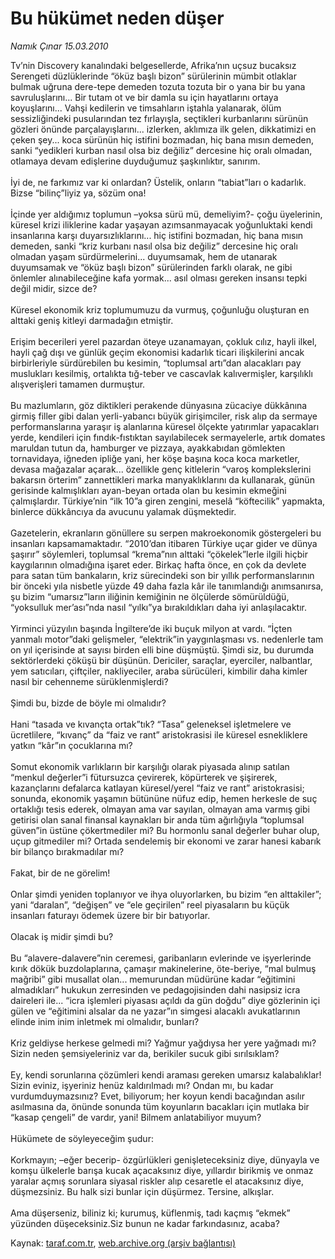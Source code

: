 # Bu hükümet neden düşer

*Namık Çınar 15.03.2010*

<div class="yazi">Tv’nin Discovery kanalındaki belgesellerde, Afrika’nın uçsuz bucaksız Serengeti düzlüklerinde “öküz başlı bizon” sürülerinin mümbit otlaklar bulmak uğruna dere-tepe demeden tozuta tozuta bir o yana bir bu yana savruluşlarını... Bir tutam ot ve bir damla su için hayatlarını ortaya koyuşlarını... Vahşi kedilerin ve timsahların iştahla yalanarak, ölüm sessizliğindeki pusularından tez fırlayışla, seçtikleri kurbanlarını sürünün gözleri önünde parçalayışlarını... izlerken, aklımıza ilk gelen, dikkatimizi en çeken şey... koca sürünün hiç istifini bozmadan, hiç bana mısın demeden, sanki “yedikleri kurban nasıl olsa biz değiliz” dercesine hiç oralı olmadan, otlamaya devam edişlerine duyduğumuz şaşkınlıktır, sanırım. <br/><br/>İyi de, ne farkımız var ki onlardan? Üstelik, onların “tabiat”ları o kadarlık. Bizse “bilinç”liyiz ya, sözüm ona! <br/><br/>İçinde yer aldığımız toplumun –yoksa sürü mü, demeliyim?- çoğu üyelerinin, küresel krizi iliklerine kadar yaşayan azımsanmayacak yoğunluktaki kendi insanlarına karşı duyarsızlıklarını... hiç istifini bozmadan, hiç bana mısın demeden, sanki “kriz kurbanı nasıl olsa biz değiliz” dercesine hiç oralı olmadan yaşam sürdürmelerini... duyumsamak, hem de utanarak duyumsamak ve “öküz başlı bizon” sürülerinden farklı olarak, ne gibi önlemler alınabileceğine kafa yormak... asıl olması gereken insansı tepki değil midir, sizce de? <br/><br/>Küresel ekonomik kriz toplumumuzu da vurmuş, çoğunluğu oluşturan en alttaki geniş kitleyi darmadağın etmiştir. <br/><br/>Erişim becerileri yerel pazardan öteye uzanamayan, çokluk cılız, hayli ilkel, hayli çağ dışı ve günlük geçim ekonomisi kadarlık ticari ilişkilerini ancak birbirleriyle sürdürebilen bu kesimin, “toplumsal artı”dan alacakları pay muslukları kesilmiş, ortalıkta tığ-teber ve cascavlak kalıvermişler, karşılıklı alışverişleri tamamen durmuştur. <br/><br/>Bu mazlumların, göz diktikleri perakende dünyasına zücaciye dükkânına girmiş filler gibi dalan yerli-yabancı büyük girişimciler, risk alıp da sermaye performanslarına yaraşır iş alanlarına küresel ölçekte yatırımlar yapacakları yerde, kendileri için fındık-fıstıktan sayılabilecek sermayelerle, artık domates maruldan tutun da, hamburger ve pizzaya, ayakkabıdan gömlekten tornavidaya, iğneden ipliğe yani, her köşe başına koca koca marketler, devasa mağazalar açarak... özellikle genç kitlelerin “varoş komplekslerini bakarsın örterim” zannettikleri marka manyaklıklarını da kullanarak, günün gerisinde kalmışlıkları ayan-beyan ortada olan bu kesimin ekmeğini çalmışlardır. Türkiye’nin “ilk 10”a giren zengini, meselâ “köftecilik” yapmakta, binlerce dükkâncıya da avucunu yalamak düşmektedir. <br/><br/>Gazetelerin, ekranların gönüllere su serpen makroekonomik göstergeleri bu insanları kapsamamaktadır. “2010’dan itibaren Türkiye uçar gider ve dünya şaşırır” söylemleri, toplumsal “krema”nın alttaki “çökelek”lerle ilgili hiçbir kaygılarının olmadığına işaret eder. Birkaç hafta önce, en çok da devlete para satan tüm bankaların, kriz sürecindeki son bir yıllık performanslarının bir önceki yıla nisbetle yüzde 49 daha fazla kâr ile tanımlandığı anımsanırsa, şu bizim “umarsız”ların iliğinin kemiğinin ne ölçülerde sömürüldüğü, “yoksulluk mer’ası”nda nasıl “yılkı”ya bırakıldıkları daha iyi anlaşılacaktır. <br/><br/>Yirminci yüzyılın başında İngiltere’de iki buçuk milyon at vardı. “İçten yanmalı motor”daki gelişmeler, “elektrik”in yaygınlaşması vs. nedenlerle tam on yıl içerisinde at sayısı birden elli bine düşmüştü. Şimdi siz, bu durumda sektörlerdeki çöküşü bir düşünün. Dericiler, saraçlar, eyerciler, nalbantlar, yem satıcıları, çiftçiler, nakliyeciler, araba sürücüleri, kimbilir daha kimler nasıl bir cehenneme sürüklenmişlerdi? <br/><br/>Şimdi bu, bizde de böyle mi olmalıdır? <br/><br/>Hani “tasada ve kıvançta ortak”tık? “Tasa” geleneksel işletmelere ve ücretlilere, “kıvanç” da “faiz ve rant” aristokrasisi ile küresel esnekliklere yatkın “kâr”ın çocuklarına mı? <br/><br/>Somut ekonomik varlıkların bir karşılığı olarak piyasada alınıp satılan “menkul değerler”i fütursuzca çevirerek, köpürterek ve şişirerek, kazançlarını defalarca katlayan küresel/yerel “faiz ve rant” aristokrasisi; sonunda, ekonomik yaşamın bütününe nüfuz edip, hemen herkesle de suç ortaklığı tesis ederek, olmayan ama var sayılan, olmayan ama varmış gibi getirisi olan sanal finansal kaynakları bir anda tüm ağırlığıyla “toplumsal güven”in üstüne çökertmediler mi? Bu hormonlu sanal değerler buhar olup, uçup gitmediler mi? Ortada sendelemiş bir ekonomi ve zarar hanesi kabarık bir bilanço bırakmadılar mı? <br/><br/>Fakat, bir de ne görelim! <br/><br/>Onlar şimdi yeniden toplanıyor ve ihya oluyorlarken, bu bizim “en alttakiler”; yani “daralan”, “değişen” ve “ele geçirilen” reel piyasaların bu küçük insanları faturayı ödemek üzere bir bir batıyorlar. <br/><br/>Olacak iş midir şimdi bu? <br/><br/>Bu “alavere-dalavere”nin ceremesi, garibanların evlerinde ve işyerlerinde kırık dökük buzdolaplarına, çamaşır makinelerine, öte-beriye, “mal bulmuş mağribi” gibi musallat olan... memurundan müdürüne kadar “eğitimini almadıkları” hukukun zerresinden ve pedagojisinden dahi nasipsiz icra daireleri ile... “icra işlemleri piyasası açıldı da gün doğdu” diye gözlerinin içi gülen ve “eğitimini alsalar da ne yazar”ın simgesi alacaklı avukatlarının elinde inim inim inletmek mi olmalıdır, bunları? <br/><br/>Kriz geldiyse herkese gelmedi mi? Yağmur yağdıysa her yere yağmadı mı? Sizin neden şemsiyeleriniz var da, berikiler sucuk gibi sırılsıklam? <br/><br/>Ey, kendi sorunlarına çözümleri kendi araması gereken umarsız kalabalıklar! Sizin eviniz, işyeriniz henüz kaldırılmadı mı? Ondan mı, bu kadar vurdumduymazsınız? Evet, biliyorum; her koyun kendi bacağından asılır asılmasına da, önünde sonunda tüm koyunların bacakları için mutlaka bir “kasap çengeli” de vardır, yani! Bilmem anlatabiliyor muyum? <br/><br/>Hükümete de söyleyeceğim şudur: <br/><br/>Korkmayın; –eğer becerip- özgürlükleri genişleteceksiniz diye, dünyayla ve komşu ülkelerle barışa kucak açacaksınız diye, yıllardır birikmiş ve onmaz yaralar açmış sorunlara siyasal riskler alıp cesaretle el atacaksınız diye, düşmezsiniz. Bu halk sizi bunlar için düşürmez. Tersine, alkışlar. <br/><br/>Ama düşerseniz, biliniz ki; kurumuş, küflenmiş, tadı kaçmış “ekmek” yüzünden düşeceksiniz.Siz bunun ne kadar farkındasınız, acaba?</div>

Kaynak: [taraf.com.tr](http://taraf.com.tr:80/makale/10482.htm), [web.archive.org (arşiv bağlantısı)](http://web.archive.org/web/20100331114820/http://taraf.com.tr:80/makale/10482.htm)
